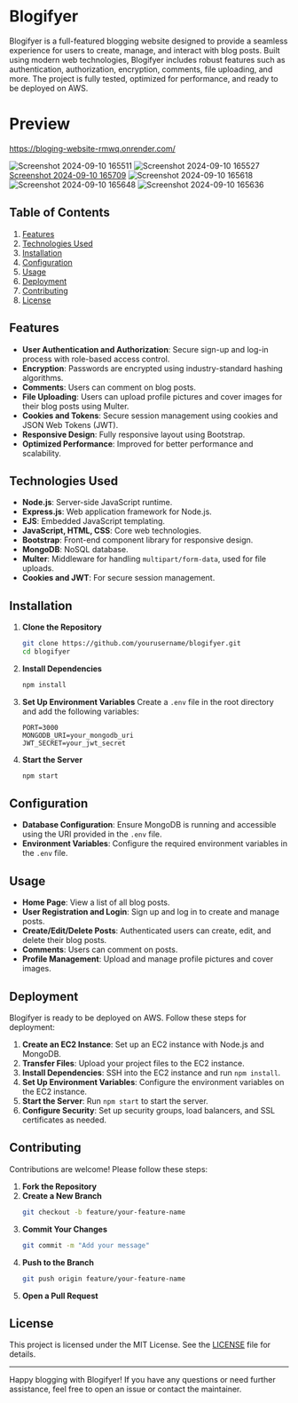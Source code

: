 # Blogifyer

Blogifyer is a full-featured blogging website designed to provide a seamless experience for users to create, manage, and interact with blog posts. Built using modern web technologies, Blogifyer includes robust features such as authentication, authorization, encryption, comments, file uploading, and more. The project is fully tested, optimized for performance, and ready to be deployed on AWS.

# Preview

https://bloging-website-rmwq.onrender.com/

![Screenshot 2024-09-10 165511](https://github.com/user-attachments/assets/7fa6e937-69bc-4b3f-abbd-d777e5444e92)
![Screenshot 2024-09-10 165527](https://github.com/user-attachments/assets/1c48637d-3b36-4ca5-bb1f-84d865e29239)
[Screenshot 2024-09-10 165709](https://github.com/user-attachments/assets/8d014d8d-6aa2-4d76-a196-5981dfd3eaa3)
![Screenshot 2024-09-10 165618](https://github.com/user-attachments/assets/9d89c7f6-601c-45af-afd9-08e630059411)
![Screenshot 2024-09-10 165648](https://github.com/user-attachments/assets/e11cdb91-8e7d-4a7e-a070-1091d6f6f2af)
![Screenshot 2024-09-10 165636](https://github.com/user-attachments/assets/91e1ba5c-a265-45f7-a791-6317ce43e316)

## Table of Contents

1. [Features](#features)
2. [Technologies Used](#technologies-used)
3. [Installation](#installation)
4. [Configuration](#configuration)
5. [Usage](#usage)
6. [Deployment](#deployment)
7. [Contributing](#contributing)
8. [License](#license)

## Features

- **User Authentication and Authorization**: Secure sign-up and log-in process with role-based access control.
- **Encryption**: Passwords are encrypted using industry-standard hashing algorithms.
- **Comments**: Users can comment on blog posts.
- **File Uploading**: Users can upload profile pictures and cover images for their blog posts using Multer.
- **Cookies and Tokens**: Secure session management using cookies and JSON Web Tokens (JWT).
- **Responsive Design**: Fully responsive layout using Bootstrap.
- **Optimized Performance**: Improved for better performance and scalability.

## Technologies Used

- **Node.js**: Server-side JavaScript runtime.
- **Express.js**: Web application framework for Node.js.
- **EJS**: Embedded JavaScript templating.
- **JavaScript, HTML, CSS**: Core web technologies.
- **Bootstrap**: Front-end component library for responsive design.
- **MongoDB**: NoSQL database.
- **Multer**: Middleware for handling `multipart/form-data`, used for file uploads.
- **Cookies and JWT**: For secure session management.

## Installation

1. **Clone the Repository**
   ```bash
   git clone https://github.com/yourusername/blogifyer.git
   cd blogifyer
   ```

2. **Install Dependencies**
   ```bash
   npm install
   ```

3. **Set Up Environment Variables**
   Create a `.env` file in the root directory and add the following variables:
   ```plaintext
   PORT=3000
   MONGODB_URI=your_mongodb_uri
   JWT_SECRET=your_jwt_secret
   ```

4. **Start the Server**
   ```bash
   npm start
   ```

## Configuration

- **Database Configuration**: Ensure MongoDB is running and accessible using the URI provided in the `.env` file.
- **Environment Variables**: Configure the required environment variables in the `.env` file.

## Usage

- **Home Page**: View a list of all blog posts.
- **User Registration and Login**: Sign up and log in to create and manage posts.
- **Create/Edit/Delete Posts**: Authenticated users can create, edit, and delete their blog posts.
- **Comments**: Users can comment on posts.
- **Profile Management**: Upload and manage profile pictures and cover images.

## Deployment

Blogifyer is ready to be deployed on AWS. Follow these steps for deployment:

1. **Create an EC2 Instance**: Set up an EC2 instance with Node.js and MongoDB.
2. **Transfer Files**: Upload your project files to the EC2 instance.
3. **Install Dependencies**: SSH into the EC2 instance and run `npm install`.
4. **Set Up Environment Variables**: Configure the environment variables on the EC2 instance.
5. **Start the Server**: Run `npm start` to start the server.
6. **Configure Security**: Set up security groups, load balancers, and SSL certificates as needed.

## Contributing

Contributions are welcome! Please follow these steps:

1. **Fork the Repository**
2. **Create a New Branch**
   ```bash
   git checkout -b feature/your-feature-name
   ```
3. **Commit Your Changes**
   ```bash
   git commit -m "Add your message"
   ```
4. **Push to the Branch**
   ```bash
   git push origin feature/your-feature-name
   ```
5. **Open a Pull Request**

## License

This project is licensed under the MIT License. See the [LICENSE](LICENSE) file for details.

---

Happy blogging with Blogifyer! If you have any questions or need further assistance, feel free to open an issue or contact the maintainer.
